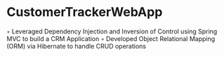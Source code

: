 # CustomerTrackerWebApp
◦ Leveraged Dependency Injection and Inversion of Control using Spring MVC to build a CRM Application
◦ Developed Object Relational Mapping (ORM) via Hibernate to handle CRUD operations
